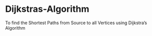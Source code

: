 # Dijkstras-Algorithm
To find the Shortest Paths from Source to all Vertices using Dijkstra’s Algorithm
